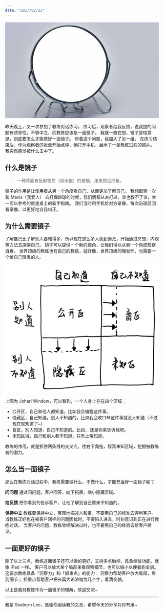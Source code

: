 ```yaml
---
date: "2017/02/21"
---
```


<img src='/_image/image_2023-11-05-16-58-45.png'>

昨天晚上，又一次参加了教练对话练习。
练习后，观察者给我反馈，说我提的问题有诱导性，不够中立，而教练应该是一面镜子。
我就一直在想，镜子是啥意思，到底要怎么才能做好一面镜子。
带着这个问题，我加入了另一组。
在练习结束后，作为观察者的张莹开始点评，他打开手机，展示了一张教练过程的照片。
我突然感觉被什么击中了。

## 什么是镜子

> 一种背面有反射物质（如水银）的玻璃，用来照见形象。

镜子的作用是让使用者从另一个角度看自己，从而更加了解自己。
我想起第一次和 Mavis（我爱人） 去打保龄球的时候，我们俩都从未打过，谁也教不了谁，唯一可以参考的就是桌上的新手指南。
我们当时用手机给对方录像，每次击球后回看录像，以更好地自我纠正。

## 为什么需要镜子

了解自己比了解别人要难得多，所以现在这么多人感到迷茫，开始通过冥想，内观等方法去探索自己。
镜子可以提供一个新的视角，让我们得以从另一个角度观察自身。
世界顶级的教练也有自己的教练，就好像，世界顶级的理发师，也需要一个给自己理发的人。

![](/_image/2017-02-21-09-42-50.jpg)

上图为 Johari Window，可以看到，一个人身上存在四个区域：

-   公开区，自己和他人都知道。比如我会编程这件事。
-   隐藏区，自己知道，别人不知道的。比如我会吹口琴这件事就没人知道（不过现在就知道了~）
-   盲区，别人知道，自己不知道的。比如... 还是你来告诉我吧。
-   未知区域，自己和别人都不知道，只有上帝知道。

教练的作用，就是抓住两条线的交叉点，往右下角拖，探索未知区域，挖掘被教练者的潜力。

## 怎么当一面镜子

那么在教练对话过程中，教练需要做什么，不做什么，才能充当好一面镜子呢？

**问问题**
通过问问题，客户回答，向下拓展，缩小隐藏区域。

**给反馈**
把你看到的告诉客户，让他了解到自己原来不知道的。

**保持中立**
教练要保持中立，客观地描述人和事，不要用自己的标准去评判客户。
当教练正好也在被客户同样的问题困扰时，不要陷入进去，时刻意识到正在进行教练对话。
当客户的问题，教练曾经解决过时，也不要用自己的经验去给客户建议。

## 一面更好的镜子

除了以上三点，教练这面镜子还可以做的更好，支持多点触控，具备缩放功能，就像 iPad 一样。
客户可以放大某个局部来看观察细节，也可以缩小以便看到全貌。
这要求教练具备「洞察力」和「抓重点」的能力：
洞察力帮助客户放大局部，看到细节；
抓重点帮助客户把长篇大论浓缩为几个字，看清全貌。

以上是我对教练作为一面镜子的理解，欢迎交流~

---

我是 Seaborn Lee，感谢你阅读我的文章，希望今天的分享对你有用~
